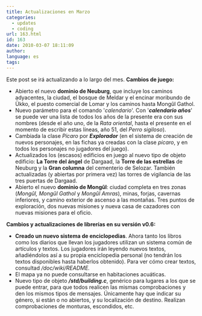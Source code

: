 ```yaml
---
title: Actualizaciones en Marzo
categories:
  - updates
  - coding
url: 163.html
id: 163
date: 2010-03-07 18:11:09
author:
language: es
tags:
---
```


Este post se irá actualizando a lo largo del mes. **Cambios de juego:**

*   Abierto el nuevo **dominio de Neuburg**, que incluye los caminos adyacentes, la ciudad, el bosque de Meldar y el encinar moribundo de Ükko, el puesto comercial de Lomar y los caminos hasta Mongûl Gathol.
*   Nuevo parámetro para el comando '_calendario_'. Con '_**calendario años**_' se puede ver una lista de todos los años de la presente era con sus nombres (desde el año uno, de la _Rata oriental_, hasta el presente en el momento de escribir estas líneas, año 51, del _Perro sigiloso_).
*   Cambiada la clase _Pícaro_ por **_Explorador_** (en el sistema de creación de nuevos personajes, en las fichas ya creadas con la clase _pícaro_, y en todos los personajes no jugadores del juego).
*   Actualizados los (escasos) edificios en juego al nuevo tipo de objeto edificio: **La Torre del ángel** de Dargaad, la **Torre de las estrellas** de Neuburg y la **Gran columna** del cementerio de Selozar. También actualizadas (y abiertas por primera vez) las torres de vigilancia de las tres puertas de Dargaad.
*   Abierto el nuevo **dominio de Mongûl**: ciudad completa en tres zonas (_Mongûl, Mongûl Gathol_ y _Mongûl Amras_), minas, forjas, cavernas inferiores, y camino exterior de ascenso a las montañas. Tres puntos de exploración, dos nuevas misiones y nueva casa de cazadores con nuevas misiones para el oficio.

**Cambios y actualizaciones de librerías en su versión v0.6:**

*   **Creado un nuevo sistema de enciclopedias**. Ahora tanto los libros como los diarios que llevan los jugadores utilizan un sistema común de artículos y textos. Los jugadores irán leyendo nuevos textos, añadiéndolos así a su propia enciclopedia personal (no tendrán los textos disponibles hasta haberlos obtenido). Para ver cómo crear textos, consultad _/doc/wiki/README._
*   El mapa ya no puede consultarse en habitaciones acuáticas.
*   Nuevo tipo de objeto **_/std/building.c_**, genérico para lugares a los que se puede entrar, para que todos realicen las mismas comprobaciones y den los mismos tipos de mensajes. Únicamente hay que indicar su género, si están o no abiertos, y su localización de destino. Realizan comprobaciones de monturas, escondidos, etc.